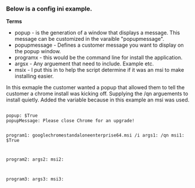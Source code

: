 ### Below is a config ini example.

**Terms**

* popup - is the generation of a window that displays a message.  This message can be customized in the varaible "popupmessage".
* popupmessage - Defines a customer message you want to display on the popup window.
* programx - this would be the command line for install the application.
* argsx - Any arguement that need to include.  Example </qn> etc.
* msix - I put this in to help the script determine if it was an msi to make installing easier.

In this exmaple the customer wanted a popup that allowed them to tell the customer a chrome install was kicking off.  Supplying the /qn arguements to install quietly.  Added the variable because in this example an msi was used.

<code>
popup: $True
popupMessage: Please close Chrome for an upgrade!

program1: googlechromestandaloneenterprise64.msi /i
args1: /qn
msi1:  $True

program2:
args2:
msi2:

program3:
args3:
msi3:
</code>
